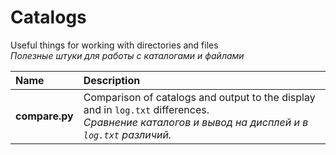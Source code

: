 # Catalogs

Useful things for working with directories and files<br/>*Полезные штуки для работы с каталогами и файлами*

| Name | Description |
| :----- | :----- |
| **compare.py** | Comparison of catalogs and output to the display and in `log.txt` differences.<br/>*Сравнение каталогов и вывод на дисплей и в `log.txt` различий.* |
